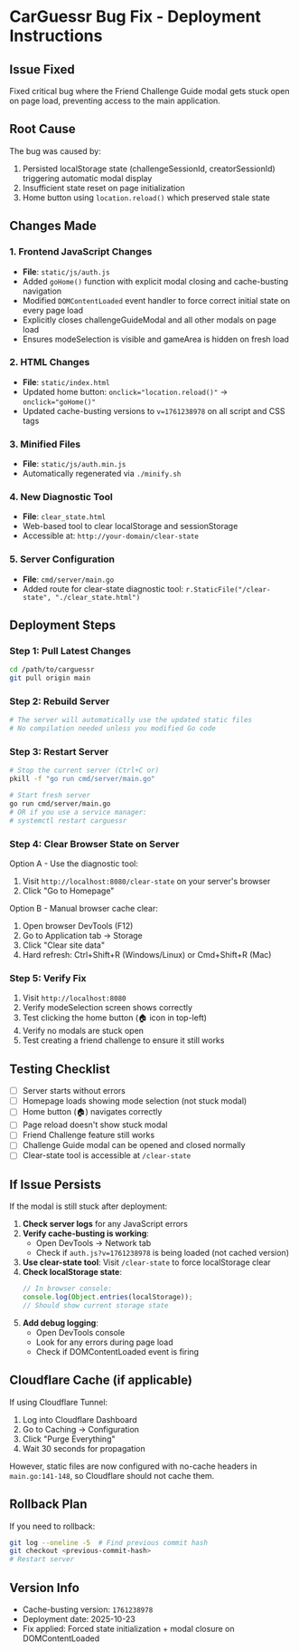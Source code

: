 # CarGuessr Bug Fix - Deployment Instructions

## Issue Fixed
Fixed critical bug where the Friend Challenge Guide modal gets stuck open on page load, preventing access to the main application.

## Root Cause
The bug was caused by:
1. Persisted localStorage state (challengeSessionId, creatorSessionId) triggering automatic modal display
2. Insufficient state reset on page initialization
3. Home button using `location.reload()` which preserved stale state

## Changes Made

### 1. Frontend JavaScript Changes
- **File**: `static/js/auth.js`
- Added `goHome()` function with explicit modal closing and cache-busting navigation
- Modified `DOMContentLoaded` event handler to force correct initial state on every page load
- Explicitly closes challengeGuideModal and all other modals on page load
- Ensures modeSelection is visible and gameArea is hidden on fresh load

### 2. HTML Changes
- **File**: `static/index.html`
- Updated home button: `onclick="location.reload()"` → `onclick="goHome()"`
- Updated cache-busting versions to `v=1761238978` on all script and CSS tags

### 3. Minified Files
- **File**: `static/js/auth.min.js`
- Automatically regenerated via `./minify.sh`

### 4. New Diagnostic Tool
- **File**: `clear_state.html`
- Web-based tool to clear localStorage and sessionStorage
- Accessible at: `http://your-domain/clear-state`

### 5. Server Configuration
- **File**: `cmd/server/main.go`
- Added route for clear-state diagnostic tool: `r.StaticFile("/clear-state", "./clear_state.html")`

## Deployment Steps

### Step 1: Pull Latest Changes
```bash
cd /path/to/carguessr
git pull origin main
```

### Step 2: Rebuild Server
```bash
# The server will automatically use the updated static files
# No compilation needed unless you modified Go code
```

### Step 3: Restart Server
```bash
# Stop the current server (Ctrl+C or)
pkill -f "go run cmd/server/main.go"

# Start fresh server
go run cmd/server/main.go
# OR if you use a service manager:
# systemctl restart carguessr
```

### Step 4: Clear Browser State on Server
Option A - Use the diagnostic tool:
1. Visit `http://localhost:8080/clear-state` on your server's browser
2. Click "Go to Homepage"

Option B - Manual browser cache clear:
1. Open browser DevTools (F12)
2. Go to Application tab → Storage
3. Click "Clear site data"
4. Hard refresh: Ctrl+Shift+R (Windows/Linux) or Cmd+Shift+R (Mac)

### Step 5: Verify Fix
1. Visit `http://localhost:8080`
2. Verify modeSelection screen shows correctly
3. Test clicking the home button (🏠 icon in top-left)
4. Verify no modals are stuck open
5. Test creating a friend challenge to ensure it still works

## Testing Checklist

- [ ] Server starts without errors
- [ ] Homepage loads showing mode selection (not stuck modal)
- [ ] Home button (🏠) navigates correctly
- [ ] Page reload doesn't show stuck modal
- [ ] Friend Challenge feature still works
- [ ] Challenge Guide modal can be opened and closed normally
- [ ] Clear-state tool is accessible at `/clear-state`

## If Issue Persists

If the modal is still stuck after deployment:

1. **Check server logs** for any JavaScript errors
2. **Verify cache-busting is working**:
   - Open DevTools → Network tab
   - Check if `auth.js?v=1761238978` is being loaded (not cached version)
3. **Use clear-state tool**: Visit `/clear-state` to force localStorage clear
4. **Check localStorage state**:
   ```javascript
   // In browser console:
   console.log(Object.entries(localStorage));
   // Should show current storage state
   ```
5. **Add debug logging**:
   - Open DevTools console
   - Look for any errors during page load
   - Check if DOMContentLoaded event is firing

## Cloudflare Cache (if applicable)

If using Cloudflare Tunnel:
1. Log into Cloudflare Dashboard
2. Go to Caching → Configuration
3. Click "Purge Everything"
4. Wait 30 seconds for propagation

However, static files are now configured with no-cache headers in `main.go:141-148`, so Cloudflare should not cache them.

## Rollback Plan

If you need to rollback:
```bash
git log --oneline -5  # Find previous commit hash
git checkout <previous-commit-hash>
# Restart server
```

## Version Info
- Cache-busting version: `1761238978`
- Deployment date: 2025-10-23
- Fix applied: Forced state initialization + modal closure on DOMContentLoaded
